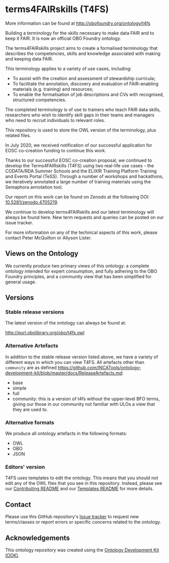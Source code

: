 
# terms4FAIRskills (T4FS)

More information can be found at http://obofoundry.org/ontology/t4fs

Building a terminology for the skills necessary to make data FAIR and to keep it FAIR. It is now an official OBO Foundry ontology.

The terms4FAIRskills project aims to create a formalised terminology that describes the competencies, skills and knowledge associated with making and keeping data FAIR.

This terminology applies to a variety of use cases, including:
- To assist with the creation and assessment of stewardship curricula;
- To facilitate the annotation, discovery and evaluation of FAIR-enabling materials (e.g. training) and resources;
- To enable the formalisation of job descriptions and CVs with recognised, structured competencies.

The completed terminology is of use to trainers who teach FAIR data skills, researchers who wish to identify skill gaps in their teams and managers who need to recruit individuals to relevant roles.

This repository is used to store the OWL version of the terminology, plus related files.

In July 2020, we received notification of our successful application for EOSC co-creation funding to continue this work.

Thanks to our successful EOSC co-creation proposal, we continued to develop the Terms4FAIRskills (T4FS) using two real-life use cases - the CODATA/RDA Summer Schools and the ELIXIR Training Platform Training and Events Portal (TeSS). Through a number of workshops and hackathons, we iteratively annotated a large number of training materials using the Semaphora annotation tool.

Our report on this work can be found on Zenodo at the following DOI: [10.5281/zenodo.4705219](https://doi.org/10.5281/zenodo.4705219).

We continue to develop terms4FAIRskills and our latest terminology will always be found here. New term requests and queries can be posted on our issue tracker.

For more information on any of the technical aspects of this work, please contact Peter McQuilton or Allyson Lister.

## Views on the Ontology

We currently produce two primary views of this ontology: a complete ontology intended for expert consumption, and fully adhering to the OBO Foundry principles, and a community view that has been simplified for general usage.

## Versions

### Stable release versions

The latest version of the ontology can always be found at:

http://purl.obolibrary.org/obo/t4fs.owl

### Alternative Artefacts

In addition to the stable release version listed above, we have a variety of different ways in which you can view T4FS. All artefacts other than `community` are as defined https://github.com/INCATools/ontology-development-kit/blob/master/docs/ReleaseArtefacts.md:

* base
* simple
* full
* community: this is a version of t4fs without the upper-level BFO terms, giving our those in our community not familiar with ULOs a view that they are used to.

### Alternative formats

We produce all ontology artefacts in the following formats:
* OWL
* OBO
* JSON

### Editors' version

T4FS uses templates to edit the ontology. This means that you should not edit any of the OWL files that you see in this repository. Instead, please see our [Contributing README](CONTRIBUTING.md) and our [Templates README](src/templates/README.md) for more details.

## Contact

Please use this GitHub repository's [Issue tracker](https://github.com/terms4FAIRskills/FAIRterminology/issues) to request new terms/classes or report errors or specific concerns related to the ontology.

## Acknowledgements

This ontology repository was created using the [Ontology Development Kit (ODK)](https://github.com/INCATools/ontology-development-kit).
